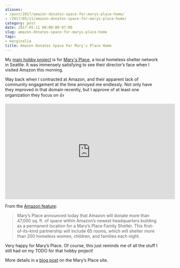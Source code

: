 ```yaml
---
aliases:
- /post/2017/amazon-donates-space-for-marys-place-home/
- /2017/05/11/amazon-donates-space-for-marys-place-home/
category: post
date: 2017-05-11 00:00:00-07:00
slug: amazon-donates-space-for-marys-place-home
tags:
- marginalia
title: Amazon Donates Space For Mary's Place Home
---
```


My [main hobby project](https://github.com/brianwisti/marysplace-rails) is for [Mary's Place](http://www.marysplaceseattle.org), a local homeless shelter network in Seattle. It was immensely satisfying to see their director’s face when I visited Amazon this morning.

Way back when I contracted at Amazon, and their apparent lack of community engagement at the time annoyed me endlessly. Not only have they improved in that domain recently, but I approve of at least one organization they focus on :thumbsup:

<iframe width="560" height="315" src="https://www.youtube.com/embed/5STSnKX2Tfg" title="YouTube video player" frameborder="0" allow="accelerometer; autoplay; clipboard-write; encrypted-media; gyroscope; picture-in-picture" allowfullscreen></iframe>

From the [Amazon feature](https://www.amazon.com/p/feature/z4sbqvckkdgq4w9):

 > 
 > Mary’s Place announced today that Amazon will donate more than 47,000 sq. ft. of space within Amazon’s newest headquarters building as a permanent location for a Mary’s Place Family Shelter. This first-of-its-kind partnership will include 65 rooms, which will shelter more than 200 homeless women, children, and families each night.

Very happy for Mary’s Place. Of course, this just reminds me of all the stuff I still had on my TODO for that hobby project!

More details in a [blog post](http://www.marysplaceseattle.org/blog/amazon-marys-place-announcement/) on the Mary’s Place site.
